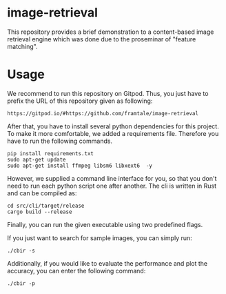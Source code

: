 # image-retrieval

This repository provides a brief demonstration to a content-based image retrieval engine which was done due to the proseminar of "feature matching".

# Usage
We recommend to run this repository on Gitpod. Thus, you just have to prefix the URL of this repository given as following:
```
https://gitpod.io/#https://github.com/framtale/image-retrieval
```

After that, you have to install several python dependencies for this project. To make it more comfortable, we added a requirements file. Therefore you have to run the following commands.
```
pip install requirements.txt
sudo apt-get update
sudo apt-get install ffmpeg libsm6 libxext6  -y
```

However, we supplied a command line interface for you, so that you don't need to run each python script one after another. The cli is written in Rust and can be compiled as:
```
cd src/cli/target/release
cargo build --release
```

Finally, you can run the given executable using two predefined flags.

If you just want to search for sample images, you can simply run:
```
./cbir -s
```

Additionally, if you would like to evaluate the performance and plot the accuracy, you can enter the following command:
```
./cbir -p
```
